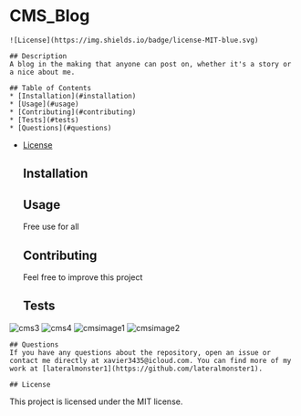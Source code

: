 # CMS_Blog
    ![License](https://img.shields.io/badge/license-MIT-blue.svg)
  
    ## Description
    A blog in the making that anyone can post on, whether it's a story or a nice about me.
  
    ## Table of Contents
    * [Installation](#installation)
    * [Usage](#usage)
    * [Contributing](#contributing)
    * [Tests](#tests)
    * [Questions](#questions)
    
* [License](#license)

  
    ## Installation
    
  
    ## Usage
    Free use for all
  
    ## Contributing
    Feel free to improve this project
  
    ## Tests
![cms3](https://github.com/user-attachments/assets/2eb1c148-f3d3-4c4e-be97-93f83c336226)
![cms4](https://github.com/user-attachments/assets/d105a0e7-2aba-4a37-9518-b3319936f10c)
![cmsimage1](https://github.com/user-attachments/assets/b0d92c34-6f04-468a-a267-b111d867cb7c)
![cmsimage2](https://github.com/user-attachments/assets/911d7c03-534b-47b9-ad15-442eb20f73ee)

  
    ## Questions
    If you have any questions about the repository, open an issue or contact me directly at xavier3435@icloud.com. You can find more of my work at [lateralmonster1](https://github.com/lateralmonster1).
  
    ## License

This project is licensed under the MIT license.
    
